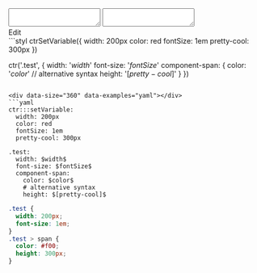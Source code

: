<!-- gen:false -->

<div data-size="360" class="code-cont" data-example="global">
    <div class="code">
        <div class="code-wrap">
            <textarea id="stylus"></textarea>
            <textarea id="css"></textarea>
            <div class="edit-code">
                <span>Edit</span>
            </div>
        </div>
    </div>
</div>


<div data-size="360" data-examples="stylus"></div>
```styl
ctrSetVariable({
  width: 200px
  color: red
  fontSize: 1em
  pretty-cool: 300px
})

ctr('.test', {
  width: '$width$'
  font-size: '$fontSize$'
  component-span: {
    color: '$color$'
    // alternative syntax
    height: '$[pretty-cool]$'
  }
})
```

<div data-size="360" data-examples="yaml"></div>
```yaml
ctr:::setVariable:
  width: 200px
  color: red
  fontSize: 1em
  pretty-cool: 300px

.test:
  width: $width$
  font-size: $fontSize$
  component-span:
    color: $color$
    # alternative syntax
    height: $[pretty-cool]$
```

```css
.test {
  width: 200px;
  font-size: 1em;
}
.test > span {
  color: #f00;
  height: 300px;
}
```

<div class="cf"></div>
